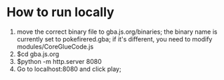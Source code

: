 # How to run locally

1. move the correct binary file to gba.js.org/binaries; the binary name is currently set to pokefirered.gba; if it's different, you need to modify modules/CoreGlueCode.js
2. $cd gba.js.org
3. $python -m http.server 8080
4. Go to localhost:8080 and click play;

